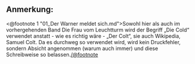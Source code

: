 Anmerkung:
----------

<@footnote 1 "01_Der Warner meldet sich.md">Sowohl hier als auch im
vorhergehenden Band Die Frau vom Leuchtturm wird der Begriff „Die Cold“
verwendet anstatt - wie es richtig wäre - „Der Colt“, sie auch Wikipedia,
Samuel Colt. Da es durchweg so verwendet wird, wird kein Druckfehler, sondern
Absicht angenommen (warum auch immer) und diese Schreibweise so
belassen.</@footnote>

